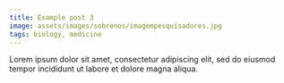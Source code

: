 ```yaml
---
title: Example post 3
image: assets/images/sobrenos/imagempesquisadores.jpg
tags: biology, medicine
---
```


Lorem ipsum dolor sit amet, consectetur adipiscing elit, sed do eiusmod tempor incididunt ut labore et dolore magna aliqua.
